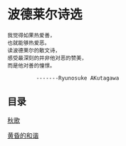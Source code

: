 # 波德莱尔诗选 

    我觉得如果热爱善，
    也就能够热爱恶。
    读波德莱尔的散文诗，
    感受最深刻的并非他对恶的赞美，
    而是他对善的憧憬。

             -------Ryunosuke AKutagawa
             
             
## 目录

   <a href="秋歌.html">秋歌

   <a href="黄昏的和谐.html">黄昏的和谐
